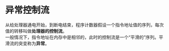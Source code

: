 # 异常控制流

从给处理器通电开始，到断电结束，程序计数器假设一个指令地址值的序列，每次值的转移叫做**处理器的控制流**。</br>
一般情况下，指令地址在内存中是相邻的，此时的控制流是一个“平滑的”序列。平滑流的突变称为**异常**。